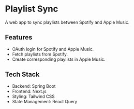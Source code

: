 # Playlist Sync
A web app to sync playlists between Spotify and Apple Music.

## Features
- OAuth login for Spotify and Apple Music.
- Fetch playlists from Spotify.
- Create corresponding playlists in Apple Music.

## Tech Stack
- Backend: Spring Boot
- Frontend: Next.js
- Styling: Tailwind CSS
- State Management: React Query


